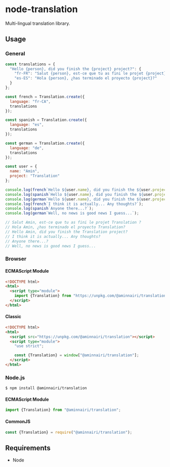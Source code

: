 # node-translation

Multi-lingual translation library.

## Usage

### General

```javascript
const translations = {
  "Hello {person}, did you finish the {project} project?": {
    "fr-FR": "Salut {person}, est-ce que tu as fini le projet {project} ?",
    "es-ES": "Hola {person}, ¿has terminado el proyecto {project}?"
  }
};

const french = Translation.create({
  language: "fr-CA",
  translations
});

const spanish = Translation.create({
  language: "es",
  translations
});

const german = Translation.create({
  language: "de",
  translations
});

const user = {
  name: "Amin",
  project: "Translation"
};

console.log(french`Hello ${user.name}, did you finish the ${user.project} project?`);
console.log(spanish`Hello ${user.name}, did you finish the ${user.project} project?`);
console.log(german`Hello ${user.name}, did you finish the ${user.project} project?`);
console.log(french`I think it is actually... Any thoughts?`);
console.log(spanish`Anyone there...?`);
console.log(german`Well, no news is good news I guess...`);

// Salut Amin, est-ce que tu as fini le projet Translation ?
// Hola Amin, ¿has terminado el proyecto Translation?
// Hello Amin, did you finish the Translation project?
// I think it is actually... Any thoughts?
// Anyone there...?
// Well, no news is good news I guess...
```

### Browser

#### ECMAScript Module

```html
<!DOCTYPE html>
<html>
  <script type="module">
    import {Translation} from "https://unpkg.com/@aminnairi/translation";
  </script>
</html>
```

#### Classic

```html
<!DOCTYPE html>
<html>
  <script src="https://unpkg.com/@aminnairi/translation"></script>
  <script type="module">
    "use strict";

    const {Translation} = window["@aminnairi/translation"];
  </script>
</html>
```

### Node.js

```console
$ npm install @aminnairi/translation
```

#### ECMAScript Module

```javascript
import {Translation} from "@aminnairi/translation";
```

#### CommonJS

```javascript
const {Translation} = require("@aminnairi/translation");
```

## Requirements

- Node
